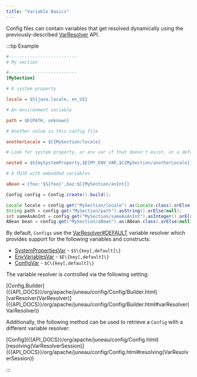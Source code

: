 ```yaml
---
title: "Variable Basics"
---
```


Config files can contain variables that get resolved dynamically using the previously-described [VarResolver]({{API_DOCS}}/org/apache/juneau/svl/VarResolver.html) API.

:::tip Example
```ini
#--------------------------
# My section

#--------------------------
[MySection]

# A system property

locale = $S{java.locale, en_US}

# An environment variable

path = $E{PATH, unknown}

# Another value in this config file

anotherLocale = $C{MySection/locale}

# Look for system property, or env var if that doesn't exist, or a default value if that doesn't exist.

nested = $S{mySystemProperty,$E{MY_ENV_VAR,$C{MySection/anotherLocale}}}

# A POJO with embedded variables

aBean = {foo:'$S{foo}',baz:$C{MySection/anInt}}
```

```java
Config config = Config.create().build();

Locale locale = config.get("MySection/locale").as(Locale.class).orElse(null);
String path = config.get("MySection/path").asString().orElse(null);
int sameAsAnInt = config.get("MySection/sameAsAnInt").asInteger().orElse(null);
ABean bean = config.get("MySection/aBean").as(ABean.class).orElse(null);
```

By default, `Configs` use the [VarResolver#DEFAULT]({{API_DOCS}}/org/apache/juneau/svl/VarResolver.html#DEFAULT) variable resolver
which provides support for the following variables and constructs:

- [SystemPropertiesVar]({{API_DOCS}}/org/apache/juneau/svl/vars/SystemPropertiesVar.html) - `$S\{key[,default]\}`
- [EnvVariablesVar]({{API_DOCS}}/org/apache/juneau/svl/vars/EnvVariablesVar.html) - `$E\{key[,default]\}`
- [ConfigVar]({{API_DOCS}}/org/apache/juneau/config/vars/ConfigVar.html) - `$C\{key[,default]\}`

The variable resolver is controlled via the following setting:

<tree>
<node-0><java-class>[Config.Builder]({{API_DOCS}}/org/apache/juneau/config/Config/Builder.html)</java-class></node-0>
<node-1><java-method>[varResolver(VarResolver)]({{API_DOCS}}/org/apache/juneau/config/Config/Builder.html#varResolver(VarResolver))</java-method></node-1>
</tree>

Additionally, the following method can be used to retrieve a `Config` with a different variable resolver:

<tree>
<node-0><java-class>[Config]({{API_DOCS}}/org/apache/juneau/config/Config.html)</java-class></node-0>
<node-1><java-method>[resolving(VarResolverSession)]({{API_DOCS}}/org/apache/juneau/config/Config.html#resolving(VarResolverSession))</java-method></node-1>
</tree>

:::